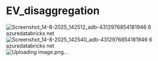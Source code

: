# EV_disaggregation


![Screenshot_14-8-2025_142512_adb-4312976854181946 6 azuredatabricks net](https://github.com/user-attachments/assets/4fb9cf34-206e-4a34-8fe6-896fad75c63c)
![Screenshot_14-8-2025_142540_adb-4312976854181946 6 azuredatabricks net](https://github.com/user-attachments/assets/b945f0dd-e0f6-4eff-82b9-61da651b45b1)
![Uploading image.png…]()
